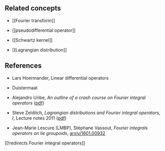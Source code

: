 

## Related concepts

* [[Fourier transform]]

* [[pseudodifferential operator]]

* [[Schwartz kernel]]

* [[Lagrangian distribution]]

## References

* Lars Hoermander, Linear differential operators
* Duistermaat

* Alejandro Uribe, _An outline of a crash course on Fourier integral operators_ ([pdf](httP://www.ms.uky.edu/~perry/CBMS/Day2-Uribe.pdf))

* Steve Zelditch, _Lagrangian distributions and Fourier integral
operators, I_, Lecture notes 2011 ([pdf](http://www.ms.uky.edu/~perry/CBMS/LagFIOSI.pdf))

* Jean-Marie Lescure (LMBP), Stéphane Vassout, _Fourier integrals operators on lie groupoids_, [arxiv/1601.00932](http://arxiv.org/abs/1601.00932)

[[!redirects Fourier integral operators]]